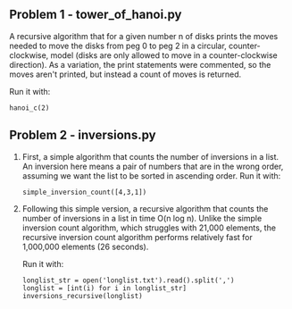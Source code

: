 ## Problem 1 - tower_of_hanoi.py
A recursive algorithm that for a given number n of disks prints the moves needed to move the disks from peg 0 to peg 2 in a circular, counter-clockwise, model (disks are only allowed to move in a counter-clockwise direction). As a variation, the print statements were commented, so the moves aren't printed, but instead a count of moves is returned.

Run it with:
```
hanoi_c(2)
```

## Problem 2 - inversions.py

1. First, a simple algorithm that counts the number of inversions in a list. An inversion here means a pair of numbers that are in the wrong order, assuming we want the list to be sorted in ascending order.
Run it with:
    ```
    simple_inversion_count([4,3,1])
    ```
2. Following this simple version, a recursive algorithm that counts the number of inversions in a list in time O(n log n). Unlike the simple inversion count algorithm, which struggles with 21,000 elements, the recursive inversion count algorithm performs relatively fast for 1,000,000 elements (26 seconds).

    Run it with:
    ```
    longlist_str = open('longlist.txt').read().split(',')
    longlist = [int(i) for i in longlist_str] 
    inversions_recursive(longlist)
    ```